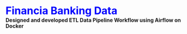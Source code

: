 <div style="padding: 0; margin: 0; line-height: 1.2;">
    <h1 style="margin: 0;"><b><font color='blue'>Financia Banking Data</font></b></h1>
    <p style="margin: 0;"><b>Designed and developed ETL Data Pipeline Workflow using Airflow on Docker</b><br>
</div>

